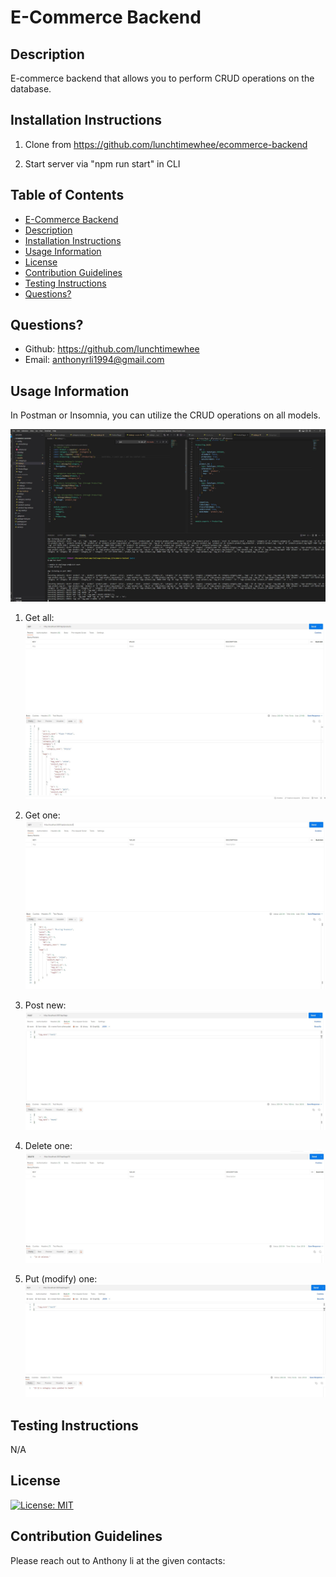 # E-Commerce Backend

## Description
E-commerce backend that allows you to perform CRUD operations on the database.

## Installation Instructions
1. Clone from https://github.com/lunchtimewhee/ecommerce-backend

2. Start server via "npm run start" in CLI

## Table of Contents
 - [E-Commerce Backend](#e-commerce-backend)
 - [Description](#description)
 - [Installation Instructions](#installation-instructions)
 - [Usage Information](#usage-information)
 - [License](#license)
 - [Contribution Guidelines](#contribution-guidelines)
 - [Testing Instructions](#testing-instructions)
 - [Questions?](#questions)


## Questions?
- Github: https://github.com/lunchtimewhee 
- Email: anthonyrli1994@gmail.com

## Usage Information
In Postman or Insomnia, you can utilize the CRUD operations on all models.

![step0](./images/image6.jpg)



1. Get all:
![step1](./images/image1.JPG)

2. Get one:
![step2](./images/image2.JPG)

2. Post new:
![step3](./images/image3.JPG)

2. Delete one:
![step4](./images/image4.JPG)

2. Put (modify) one:
![step5](./images/image5.JPG)



## Testing Instructions
N/A

## License
[![License: MIT](https://img.shields.io/badge/License-MIT-yellow.svg)](https://opensource.org/licenses/MIT)

## Contribution Guidelines
Please reach out to Anthony li at the given contacts:

